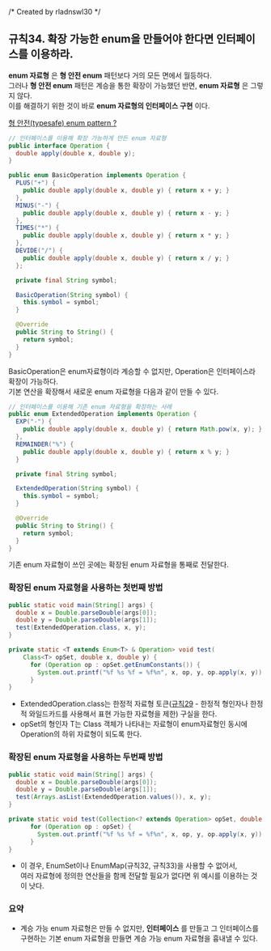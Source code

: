 /* Created by rladnswl30 */

## 규칙34. 확장 가능한 enum을 만들어야 한다면 인터페이스를 이용하라.
__enum 자료형__ 은 __형 안전 enum__ 패턴보다 거의 모든 면에서 월등하다.  
그러나 __형 안전 enum__ 패턴은 계승을 통한 확장이 가능했던 반면, __enum 자료형__ 은 그렇지 않다.  
이를 해결하기 위한 것이 바로 __enum 자료형의 인터페이스 구현__ 이다.

[형 안전(typesafe) enum pattern ?](http://docs.oracle.com/javase/1.5.0/docs/guide/language/enums.html)

```JAVA
// 인터페이스를 이용해 확장 가능하게 만든 enum 자료형
public interface Operation {
  double apply(double x, double y);
}

public enum BasicOperation implements Operation {
  PLUS("+") {
    public double apply(double x, double y) { return x + y; }
  },
  MINUS("-") {
    public double apply(double x, double y) { return x - y; }
  },
  TIMES("*") {
    public double apply(double x, double y) { return x * y; }
  },
  DEVIDE("/") {
    public double apply(double x, double y) { return x / y; }
  };

  private final String symbol;

  BasicOperation(String symbol) {
    this.symbol = symbol;
  }

  @Override
  public String to String() {
    return symbol;
  }
}
```

BasicOperation은 enum자료형이라 계승할 수 없지만, Operation은 인터페이스라 확장이 가능하다.  
기본 연산을 확장해서 새로운 enum 자료형을 다음과 같이 만들 수 있다.

```JAVA
// 인터페이스를 이용해 기존 enum 자료형을 확장하는 사례
public enum ExtendedOperation implements Operation {
  EXP("-") {
    public double apply(double x, double y) { return Math.pow(x, y); }
  },
  REMAINDER("%") {
    public double apply(double x, double y) { return x % y; }
  }

  private final String symbol;

  ExtendedOperation(String symbol) {
    this.symbol = symbol;
  }

  @Override
  public String to String() {
    return symbol;
  }
}
```

기존 enum 자료형이 쓰인 곳에는 확장된 enum 자료형을 통째로 전달한다.

### 확장된 enum 자료형을 사용하는 첫번째 방법
```JAVA
public static void main(String[] args) {
  double x = Double.parseDouble(args[0]);
  double y = Double.parseDouble(args[1]);
  test(ExtendedOperation.class, x, y);
}

private static <T extends Enum<T> & Operation> void test(
    Class<T> opSet, double x, double y) {
      for (Operation op : opSet.getEnumConstants()) {
        System.out.printf("%f %s %f = %f%n", x, op, y, op.apply(x, y));
      }
}
```
- ExtendedOperation.class는 한정적 자료형 토큰([규칙29](/Chapter5/Rule29.md) - 한정적 형인자나 한정적 와일드카드를 사용해서 표현 가능한 자료형을 제한) 구실을 한다.
- opSet의 형인자 T는 Class 객체가 나타내는 자료형이 enum자료형인 동시에 Operation의 하위 자료형이 되도록 한다.

### 확장된 enum 자료형을 사용하는 두번째 방법
```JAVA
public static void main(String[] args) {
  double x = Double.parseDouble(args[0]);
  double y = Double.parseDouble(args[1]);
  test(Arrays.asList(ExtendedOperation.values()), x, y);
}

private static void test(Collection<? extends Operation> opSet, double x, double y) {
      for (Operation op : opSet) {
        System.out.printf("%f %s %f = %f%n", x, op, y, op.apply(x, y));
      }
}
```
- 이 경우, EnumSet이나 EnumMap(규칙32, 규칙33)을 사용할 수 없어서,  
여러 자료형에 정의한 연산들을 함께 전달할 필요가 없다면 위 예시를 이용하는 것이 낫다.

### 요약
- 계승 가능 enum 자료형은 만들 수 없지만, __인터페이스__ 를 만들고 그 인터페이스를 구현하는 기본 enum 자료형을 만들면 계승 가능 enum 자료형을 흉내낼 수 있다.
